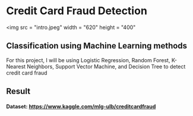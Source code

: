 # Credit Card Fraud Detection

<img src = "intro.jpeg" width = "620" height = "400"

## Classification using Machine Learning methods
For this project, I will be using Logistic Regression, Random Forest, K-Nearest Neighbors, Support Vector Machine, and Decision Tree to detect credit card fraud

## Result



#### Dataset: https://www.kaggle.com/mlg-ulb/creditcardfraud
